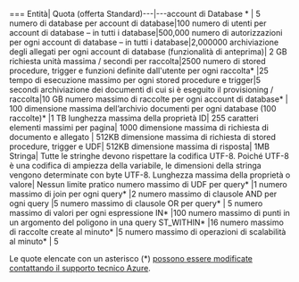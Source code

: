 === Entità| Quota (offerta Standard)---|---account di Database * | 5 numero di database per account di database|100 numero di utenti per account di database – in tutti i database|500,000 numero di autorizzazioni per ogni account di database – in tutti i database|2,000000 archiviazione degli allegati per ogni account di database (funzionalità di anteprima)| 2 GB richiesta unità massima / secondi per raccolta|2500 numero di stored procedure, trigger e funzioni definite dall'utente per ogni raccolta* |25 tempo di esecuzione massimo per ogni stored procedure e trigger|5 secondi archiviazione dei documenti di cui si è eseguito il provisioning / raccolta|10 GB numero massimo di raccolte per ogni account di database* | 100 dimensione massima dell’archivio documenti per ogni database (100 raccolte)* |1 TB lunghezza massima della proprietà ID| 255 caratteri elementi massimi per pagina| 1000 dimensione massima di richiesta di documento e allegato | 512KB dimensione massima di richiesta di stored procedure, trigger e UDF| 512KB dimensione massima di risposta| 1MB Stringa| Tutte le stringhe devono rispettare la codifica UTF-8. Poiché UTF-8 è una codifica di ampiezza della variabile, le dimensioni della stringa vengono determinate con byte UTF-8. Lunghezza massima della proprietà o valore| Nessun limite pratico numero massimo di UDF per query* |1 numero massimo di join per ogni query* |2 numero massimo di clausole AND per ogni query |5 numero massimo di clausole OR per query* | 5 numero massimo di valori per ogni espressione IN* |100 numero massimo di punti in un argomento del poligono in una query ST\_WITHIN* |16 numero massimo di raccolte create al minuto* |5 numero massimo di operazioni di scalabilità al minuto* | 5

Le quote elencate con un asterisco (*) [possono essere modificate contattando il supporto tecnico Azure](../articles/documentdb/documentdb-increase-limits.md).

<!---HONumber=August15_HO7-->